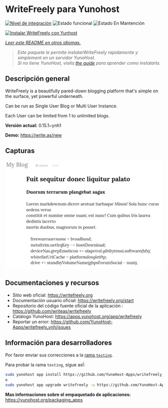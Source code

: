 <!--
Este archivo README esta generado automaticamente<https://github.com/YunoHost/apps/tree/master/tools/readme_generator>
No se debe editar a mano.
-->

# WriteFreely para Yunohost

[![Nivel de integración](https://dash.yunohost.org/integration/writefreely.svg)](https://ci-apps.yunohost.org/ci/apps/writefreely/) ![Estado funcional](https://ci-apps.yunohost.org/ci/badges/writefreely.status.svg) ![Estado En Mantención](https://ci-apps.yunohost.org/ci/badges/writefreely.maintain.svg)

[![Instalar WriteFreely con Yunhost](https://install-app.yunohost.org/install-with-yunohost.svg)](https://install-app.yunohost.org/?app=writefreely)

*[Leer este README en otros idiomas.](./ALL_README.md)*

> *Este paquete le permite instalarWriteFreely rapidamente y simplement en un servidor YunoHost.*  
> *Si no tiene YunoHost, visita [the guide](https://yunohost.org/install) para aprender como instalarla.*

## Descripción general

WriteFreely is a beautifully pared-down blogging platform that's simple on the surface, yet powerful underneath.

Can be run as Single User Blog or Multi User Instance.

Each User can be limited from 1 to unlimited blogs.

**Versión actual:** 0.15.1~ynh1

**Demo:** <https://write.as/new>

## Capturas

![Captura de WriteFreely](./doc/screenshots/screenshots2.png)

## Documentaciones y recursos

- Sitio web oficial: <https://writefreely.org>
- Documentación usuario oficial: <https://writefreely.org/start>
- Repositorio del código fuente oficial de la aplicación : <https://github.com/writeas/writefreely>
- Catálogo YunoHost: <https://apps.yunohost.org/app/writefreely>
- Reportar un error: <https://github.com/YunoHost-Apps/writefreely_ynh/issues>

## Información para desarrolladores

Por favor enviar sus correcciones a la [rama `testing`](https://github.com/YunoHost-Apps/writefreely_ynh/tree/testing).

Para probar la rama `testing`, sigue asÍ:

```bash
sudo yunohost app install https://github.com/YunoHost-Apps/writefreely_ynh/tree/testing --debug
o
sudo yunohost app upgrade writefreely -u https://github.com/YunoHost-Apps/writefreely_ynh/tree/testing --debug
```

**Mas informaciones sobre el empaquetado de aplicaciones:** <https://yunohost.org/packaging_apps>
